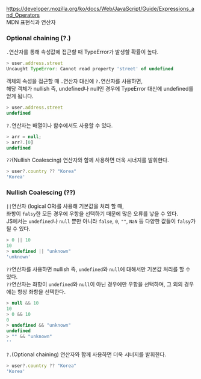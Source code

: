 https://developer.mozilla.org/ko/docs/Web/JavaScript/Guide/Expressions_and_Operators  
MDN 표현식과 연산자

### Optional chaining (?.)

`.`연산자를 통해 속성값에 접근할 때 TypeError가 발생할 확률이 높다.  
```jsx
> user.address.street
Uncaught TypeError: Cannot read property 'street' of undefined
```

객체의 속성을 접근할 때 `.`연산자 대신에 `?.`연산자를 사용하면,  
해당 객체가 nullish 즉, undefined나 null인 경우에 TypeError 대신에 undefined를 얻게 됩니다.  
```jsx
> user.address.street
undefined
```

`?.`연산자는 배열이나 함수에서도 사용할 수 있다.  
```jsx
> arr = null;
> arr?.[0]
undefined
``` 
`??`(Nullish Coalescing) 연산자와 함께 사용하면 더욱 시너지를 발휘한다.  
```jsx
> user?.country ?? "Korea"
'Korea'
```

### Nullish Coalescing (??)  
`||`연산자 (logical OR)를 사용해 기본값을 처리 할 때,  
좌항이 `falsy`한 모든 경우에 우항을 선택하기 때문에 많은 오류를 낳을 수 있다.  
JS에서는 `undefined`나 `null` 뿐만 아니라 `false`, `0`, `""`, `NaN` 등 다양한 값들이 `falsy`가 될 수 있다.  
```jsx
> 0 || 10
10
> undefined || "unknown"
'unknown'
```

`??`연산자를 사용하면 nullish 즉, `undefined`와 `null`에 대해서만 기본값 처리를 할 수 있다.  
`??`연산자는 좌항이 `undefined`와 `null`이 아닌 경우에만 우항을 선택하며, 그 외의 경우에는 항상 좌항을 선택한다.  
```jsx
> null && 10
10
> 0 && 10
0
> undefined && "unknown"
undefined
> "" && "unknown"
''
```

`?.`(Optional chaining) 연산자와 함께 사용하면 더욱 시너지를 발휘한다.  
```jsx
> user?.country ?? "Korea"
'Korea'
```

